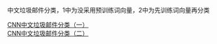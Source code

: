 中文垃圾邮件分类，1中为没采用预训练词向量，2中为先训练词向量再分类

[CNN中文垃圾邮件分类（一）](https://blog.csdn.net/The_lastest/article/details/81672711)<br>
[CNN中文垃圾邮件分类（二）](https://blog.csdn.net/The_lastest/article/details/81746887)
